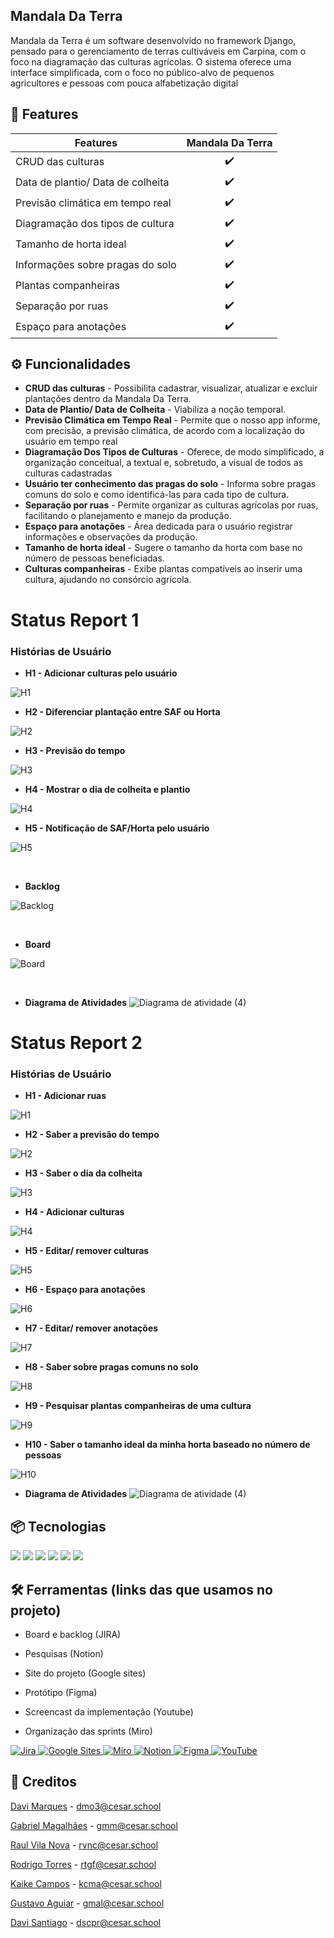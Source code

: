 ##  Mandala Da Terra

Mandala da Terra é um software desenvolvido no framework Django, pensado para o gerenciamento de terras cultiváveis em Carpina, com o foco na diagramação das 
culturas agrícolas. O sistema oferece uma  interface simplificada, com o foco no público-alvo de pequenos agricultores e pessoas com pouca alfabetização digital

## 🎯 Features

| Features             | Mandala Da Terra |
| -------------------- | :-------: |
|     CRUD das culturas                   |    ✔️     |
|     Data de plantio/ Data de colheita   |    ✔️     |
|     Previsão climática em tempo real    |    ✔️     |
|     Diagramação dos tipos de cultura    |    ✔️     |
|     Tamanho de horta ideal              |    ✔️     |
|     Informações sobre pragas do solo    |    ✔️     |
|     Plantas companheiras                |    ✔️     |
|     Separação por ruas                  |    ✔️     |
|     Espaço para anotações               |    ✔️     |


## ⚙️ Funcionalidades

- **CRUD das culturas** - Possibilita cadastrar, visualizar, atualizar e excluir plantações dentro da Mandala Da Terra.
- **Data de Plantio/ Data de Colheita** -  Viabiliza a noção temporal.
- **Previsão Climática em Tempo Real** - Permite que o nosso app informe, com precisão, a previsão climática, de acordo com a localização do usuário em tempo real
- **Diagramação Dos Tipos de Culturas** - Oferece, de modo simplificado, a organização conceitual, a textual e, sobretudo, a visual de todos as culturas cadastradas
- **Usuário ter conhecimento das pragas do solo** -  Informa sobre pragas comuns do solo e como identificá-las para cada tipo de cultura.
- **Separação por ruas** - Permite organizar as culturas agrícolas por ruas, facilitando o planejamento e manejo da produção.
- **Espaço para anotações** - Área dedicada para o usuário registrar informações e observações da produção.
- **Tamanho de horta ideal** - Sugere o tamanho da horta com base no número de pessoas beneficiadas.
- **Culturas companheiras** - Exibe plantas compatíveis ao inserir uma cultura, ajudando no consórcio agrícola.


# Status Report 1
### Histórias de Usuário
- <strong>H1 - Adicionar culturas pelo usuário </strong>

![H1](https://raw.githubusercontent.com/davimqz/Mandala-Da-Terra/240fef3589f0ce7b5bca48781e750fdc7d28cefd/WhatsApp%20Image%202024-10-16%20at%2018.54.18.jpeg)

- <strong>H2 - Diferenciar plantação entre SAF ou Horta </strong>

![H2](https://raw.githubusercontent.com/davimqz/Mandala-Da-Terra/240fef3589f0ce7b5bca48781e750fdc7d28cefd/WhatsApp%20Image%202024-10-16%20at%2019.04.27.jpeg)

- <strong>H3 - Previsão do tempo </strong>

![H3](https://raw.githubusercontent.com/davimqz/Mandala-Da-Terra/240fef3589f0ce7b5bca48781e750fdc7d28cefd/WhatsApp%20Image%202024-10-16%20at%2019.24.45.jpeg)

- <strong>H4 - Mostrar o dia de colheita e plantio </strong>

![H4](https://raw.githubusercontent.com/davimqz/Mandala-Da-Terra/240fef3589f0ce7b5bca48781e750fdc7d28cefd/WhatsApp%20Image%202024-10-16%20at%2020.25.46.jpeg)

- <strong>H5 - Notificação de SAF/Horta pelo usuário </strong>

![H5](https://raw.githubusercontent.com/davimqz/Mandala-Da-Terra/6296fe3b0f91db755ed750fad275d27ee96939dc/WhatsApp%20Image%202024-10-17%20at%2018.01.10.jpeg)


<br>

- <strong>Backlog</strong>

![Backlog](https://github.com/davimqz/Mandala-Da-Terra/blob/gabriel/project/static/img/backlog.png?raw=true)

<br>

- <strong>Board</strong>

![Board](https://github.com/davimqz/Mandala-Da-Terra/blob/gabriel/project/static/img/board.png?raw=true)

<br>

- <strong>Diagrama de Atividades</strong>
![Diagrama de atividade (4)](https://raw.githubusercontent.com/davimqz/Mandala-Da-Terra/cc29caade053d4b302ad57414cae0c6a22c33c9a/Captura%20de%20Tela%202024-10-17%20a%CC%80s%2021.22.49.png)

# Status Report 2
### Histórias de Usuário
- <strong>H1 - Adicionar ruas </strong>

![H1](https://github.com/davimqz/Mandala-Da-Terra/blob/gabriel/project/static/img/historia%201.png?raw=true)

- <strong>H2 - Saber a previsão do tempo </strong>

![H2](https://github.com/davimqz/Mandala-Da-Terra/blob/gabriel/project/static/img/historia%202.png?raw=true)

- <strong>H3 - Saber o dia da colheita </strong>

![H3](https://github.com/davimqz/Mandala-Da-Terra/blob/gabriel/project/static/img/historia%203.png?raw=true)

- <strong>H4 - Adicionar culturas </strong>

![H4](https://github.com/davimqz/Mandala-Da-Terra/blob/gabriel/project/static/img/historiaaddcult.png?raw=true)

- <strong>H5 - Editar/ remover culturas </strong>

![H5](https://github.com/davimqz/Mandala-Da-Terra/blob/gabriel/project/static/img/historia%205.png?raw=true)

- <strong>H6 - Espaço para anotações </strong>

![H6](https://github.com/davimqz/Mandala-Da-Terra/blob/gabriel/project/static/img/historia%206.png?raw=true)

- <strong>H7 - Editar/ remover anotações </strong>

![H7](https://github.com/davimqz/Mandala-Da-Terra/blob/gabriel/project/static/img/historia%207.png?raw=true)

- <strong>H8 - Saber sobre pragas comuns no solo </strong>

![H8](https://github.com/davimqz/Mandala-Da-Terra/blob/gabriel/project/static/img/historia%208.png?raw=true)

- <strong>H9 - Pesquisar plantas companheiras de uma cultura </strong>

![H9](https://github.com/davimqz/Mandala-Da-Terra/blob/gabriel/project/static/img/historia%209.png?raw=true)

- <strong>H10 - Saber o tamanho ideal da minha horta baseado no número de pessoas </strong>

![H10](https://github.com/davimqz/Mandala-Da-Terra/blob/gabriel/project/static/img/historia%2010.png?raw=true)

- <strong>Diagrama de Atividades</strong>
![Diagrama de atividade (4)](https://github.com/davimqz/Mandala-Da-Terra/blob/gabriel/project/static/img/diagrama2.png?raw=true)




## 📦 Tecnologias

<img src="https://img.shields.io/badge/Python-F46036?style=for-the-badge&logo=python&logoColor=white"/>
<img src="https://img.shields.io/badge/Django-3C3744?style=for-the-badge&logo=django&logoColor=white"/>
<img src="https://img.shields.io/badge/html5-F46036?style=for-the-badge&logo=html5&logoColor=white"/>
<img src="https://img.shields.io/badge/javascript-3C3744?style=for-the-badge&logo=javascript&logoColor=white"/>
<img src="https://img.shields.io/badge/css3-F46036?style=for-the-badge&logo=css3&logoColor=white"/>
<img src="https://img.shields.io/badge/Microsoft_Azure-3C3744?style=for-the-badge&logo=microsoft-azure&logoColor=white"/>

##  🛠️ Ferramentas (links das que usamos no projeto)
- Board e backlog (JIRA)

- Pesquisas (Notion)

- Site do projeto (Google sites)

- Protótipo (Figma)

- Screencast da implementação (Youtube)

- Organização das sprints (Miro)

<a href="https://raulvnc.atlassian.net/jira/software/projects/HIST/boards/67/backlog" target="_blank">
    <img src="https://img.shields.io/badge/Jira-F46036?style=for-the-badge&logo=Jira&logoColor=white" alt="Jira"/>
</a>

<a href="https://sites.google.com/d/1bX6TBLN_zLcytyvEuXLa4_GFjpNM7KtL/p/16Soj2u6ahfwzWqNcLNtQMkIaciUiDRO1/edit?pli=1" target="_blank">
    <img src="https://img.shields.io/badge/Google%20Sites-4285F4?style=for-the-badge&logo=google-sites&logoColor=white" alt="Google Sites"/>
</a>
<a href="https://miro.com/app/board/uXjVKnF6fYk=/?share_link_id=416741256332" target="_blank">
    <img src="https://img.shields.io/badge/Miro-FFD02F?style=for-the-badge&logo=Miro&logoColor=050038" alt="Miro"/>
</a>

<a href="">

</a>
<a href="https://www.notion.so/G11-Projeto-ll-3d806a265dc54458967775d435aa8bab" target="_blank">
    <img src="https://img.shields.io/badge/Notion-3C3744?style=for-the-badge&logo=notion&logoColor=white" alt="Notion"/>
</a>
<a href="https://www.figma.com/design/P2xUkULcDTnbgSQGM44Ush/Mandala-da-Terra?node-id=0-1&node-type=canvas&t=WSVP8BFsjMvTomPg-0" target="_blank">
    <img src="https://img.shields.io/badge/Figma-F24E1E?style=for-the-badge&logo=figma&logoColor=white" alt="Figma"/>
</a>

<a href="https://youtu.be/2T6UJirDyXM?si=7i7iYNyHNQujRz-Z" target="_blank">
    <img src="https://img.shields.io/badge/YouTube-FF0000?style=for-the-badge&logo=youtube&logoColor=white" alt="YouTube"/>
</a>



## 👥 Creditos

[Davi Marques](https://github.com/davimqz) - dmo3@cesar.school

[Gabriel Magalhães](https://github.com/gabrielmdev) - gmm@cesar.school

[Raul Vila Nova](https://github.com/raulvnc) - rvnc@cesar.school

[Rodrigo Torres](https://github.com/Rodrigotorres1) - rtgf@cesar.school

[Kaike Campos](https://github.com/kaik-e) - kcma@cesar.school

[Gustavo Aguiar](https://github.com/Gustaguiar02) - gmal@cesar.school

[Davi Santiago](https://github.com/Davicas01) - dscpr@cesar.school

